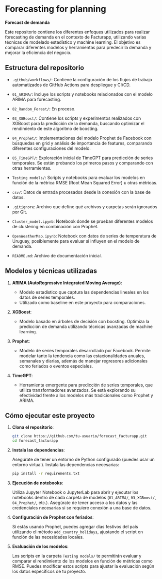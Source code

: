 
# Forecasting for planning

**Forecast de demanda**

Este repositorio contiene los diferentes enfoques utilizados para realizar forecasting de demanda en el contexto de Facturapp, utilizando varias técnicas de modelado estadístico y machine learning. El objetivo es comparar diferentes modelos y herramientas para predecir la demanda y mejorar la eficiencia del negocio.

## Estructura del repositorio

- `.github/workflows/`: Contiene la configuración de los flujos de trabajo automatizados de GitHub Actions para despliegue y CI/CD.
  
- `01_ARIMA/`: Incluye los scripts y notebooks relacionados con el modelo ARIMA para forecasting.

- `02_Random_Forest/`: En proceso.

- `03_XGBoost/`: Contiene los scripts y experimentos realizados con XGBoost para la predicción de la demanda, buscando optimizar el rendimiento de este algoritmo de boosting.

- `04_Prophet/`: Implementaciones del modelo Prophet de Facebook con búsquedas en grid y análisis de importancia de features, comparando diferentes configuraciones del modelo.

- `05_TimeGPT/`: Exploración inicial de TimeGPT para predicción de series temporales. Se están probando los primeros pasos y comparando con otras herramientas.

- `Testing models/`: Scripts y notebooks para evaluar los modelos en función de la métrica RMSE (Root Mean Squared Error) u otras métricas.

- `csv/`: Datos de entrada procesados desde la conexión con la base de datos.

- `.gitignore`: Archivo que define qué archivos y carpetas serán ignorados por Git.

- `Cluster_model.ipynb`: Notebook donde se prueban diferentes modelos de clustering en combinación con Prophet.

- `OpenWeatherMap.ipynb`: Notebook con datos de series de temperatura de Uruguay, posiblemente para evaluar si influyen en el modelo de demanda.

- `README.md`: Archivo de documentación inicial.

## Modelos y técnicas utilizadas

1. **ARIMA (AutoRegressive Integrated Moving Average)**:
   - Modelo estadístico que captura las dependencias lineales en los datos de series temporales.
   - Utilizado como baseline en este proyecto para comparaciones.

2. **XGBoost**:
   - Modelo basado en árboles de decisión con boosting. Optimiza la predicción de demanda utilizando técnicas avanzadas de machine learning.
   
3. **Prophet**:
   - Modelo de series temporales desarrollado por Facebook. Permite modelar tanto la tendencia como las estacionalidades anuales, semanales y diarias, además de manejar regresores adicionales como feriados o eventos especiales.

4. **TimeGPT**:
   - Herramienta emergente para predicción de series temporales, que utiliza transformadores avanzados. Se está explorando su efectividad frente a los modelos más tradicionales como Prophet y ARIMA.

## Cómo ejecutar este proyecto

1. **Clona el repositorio**:

   ```bash
   git clone https://github.com/tu-usuario/forecast_facturapp.git
   cd forecast_facturapp
   ```

2. **Instala las dependencias**:
   
   Asegúrate de tener un entorno de Python configurado (puedes usar un entorno virtual). Instala las dependencias necesarias:

   ```bash
   pip install -r requirements.txt
   ```

3. **Ejecución de notebooks**:
   
   Utiliza Jupyter Notebook o JupyterLab para abrir y ejecutar los notebooks dentro de cada carpeta de modelos (`01_ARIMA/`, `03_XGBoost/`, `04_Prophet/`, etc.). Asegúrate de tener acceso a los datos y las credenciales necesarias si se requiere conexión a una base de datos.

4. **Configuración de Prophet con feriados**:

   Si estás usando Prophet, puedes agregar días festivos del país utilizando el método `add_country_holidays`, ajustando el script en función de las necesidades locales.

5. **Evaluación de los modelos**:

   Los scripts en la carpeta `Testing models/` te permitirán evaluar y comparar el rendimiento de los modelos en función de métricas como RMSE. Puedes modificar estos scripts para ajustar la evaluación según los datos específicos de tu proyecto.
